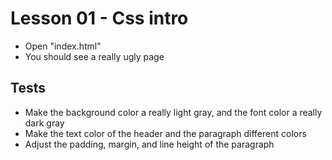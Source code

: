 Lesson 01 - Css intro
====

- Open "index.html"
- You should see a really ugly page

Tests
---
- Make the background color a really light gray, and the font color a really dark gray
- Make the text color of the header and the paragraph different colors
- Adjust the padding, margin, and line height of the paragraph
